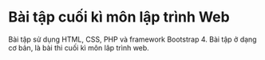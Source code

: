 # Bài tập cuối kì môn lập trình Web

Bài tập sử dụng HTML, CSS, PHP và framework Bootstrap 4. Bài tập ở dạng cơ bản, là bài thi cuối kì môn lâp trình web.
